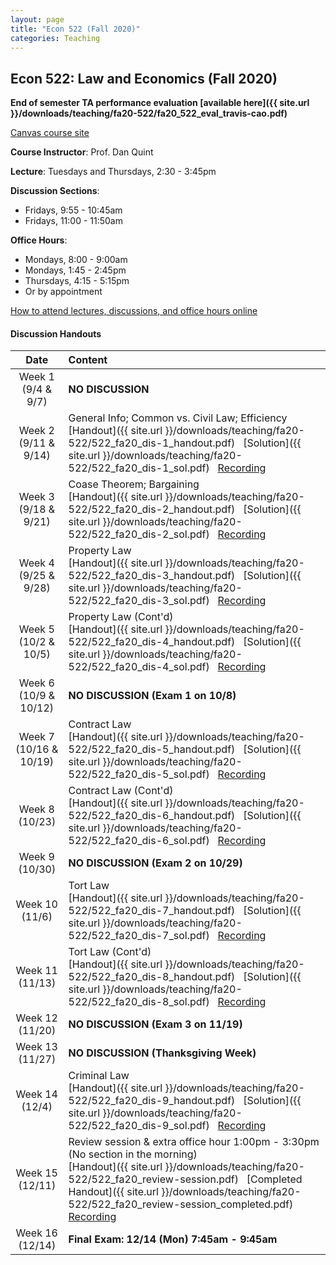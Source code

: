 ```yaml
---
layout: page
title: "Econ 522 (Fall 2020)"
categories: Teaching
---
```


## Econ 522: Law and Economics (Fall 2020)

**End of semester TA performance evaluation [available here]({{ site.url }}/downloads/teaching/fa20-522/fa20_522_eval_travis-cao.pdf)**

[Canvas course site](https://canvas.wisc.edu/courses/218041)

**Course Instructor**: Prof. Dan Quint

**Lecture**: Tuesdays and Thursdays, 2:30 - 3:45pm

**Discussion Sections**:
* Fridays, 9:55 - 10:45am
* Fridays, 11:00 - 11:50am

**Office Hours**:
* Mondays, 8:00 - 9:00am
* Mondays, 1:45 - 2:45pm
* Thursdays, 4:15 - 5:15pm
* Or by appointment

[How to attend lectures, discussions, and office hours online](https://canvas.wisc.edu/courses/218041/pages/how-to-join-live-lecture-slash-discussion-section-slash-office-hours)

#### Discussion Handouts

|     Date    |                     Content                     |
|:-----------:|	:---------------------------------------------- |
| Week 1 <br> (9/4 & 9/7) | **NO DISCUSSION** |
| Week 2 <br> (9/11 & 9/14) | General Info; Common vs. Civil Law; Efficiency <br> [Handout]({{ site.url }}/downloads/teaching/fa20-522/522_fa20_dis-1_handout.pdf) &nbsp; [Solution]({{ site.url }}/downloads/teaching/fa20-522/522_fa20_dis-1_sol.pdf) &nbsp; [Recording](https://youtu.be/h04jCxbrObs) |
| Week 3 <br> (9/18 & 9/21) | Coase Theorem; Bargaining <br> [Handout]({{ site.url }}/downloads/teaching/fa20-522/522_fa20_dis-2_handout.pdf) &nbsp; [Solution]({{ site.url }}/downloads/teaching/fa20-522/522_fa20_dis-2_sol.pdf) &nbsp; [Recording](https://youtu.be/OFC5Wqo-PEQ)|
| Week 4 <br> (9/25 & 9/28) | Property Law <br> [Handout]({{ site.url }}/downloads/teaching/fa20-522/522_fa20_dis-3_handout.pdf) &nbsp; [Solution]({{ site.url }}/downloads/teaching/fa20-522/522_fa20_dis-3_sol.pdf) &nbsp; [Recording](https://youtu.be/QbCXHMZHNsI)|
| Week 5 <br> (10/2 & 10/5) | Property Law (Cont'd) <br> [Handout]({{ site.url }}/downloads/teaching/fa20-522/522_fa20_dis-4_handout.pdf) &nbsp; [Solution]({{ site.url }}/downloads/teaching/fa20-522/522_fa20_dis-4_sol.pdf) &nbsp; [Recording](https://youtu.be/Xz1xgvh2azQ)|
| Week 6 <br> (10/9 & 10/12) | **NO DISCUSSION (Exam 1 on 10/8)** |
| Week 7 <br> (10/16 & 10/19) | Contract Law <br> [Handout]({{ site.url }}/downloads/teaching/fa20-522/522_fa20_dis-5_handout.pdf) &nbsp; [Solution]({{ site.url }}/downloads/teaching/fa20-522/522_fa20_dis-5_sol.pdf) &nbsp; [Recording](https://youtu.be/UMgUXfj--ns)|
| Week 8 <br> (10/23) | Contract Law (Cont'd) <br> [Handout]({{ site.url }}/downloads/teaching/fa20-522/522_fa20_dis-6_handout.pdf) &nbsp; [Solution]({{ site.url }}/downloads/teaching/fa20-522/522_fa20_dis-6_sol.pdf) &nbsp; [Recording](https://youtu.be/k6AFAftc8as) |
| Week 9 <br> (10/30) | **NO DISCUSSION (Exam 2 on 10/29)** |
| Week 10 <br> (11/6) | Tort Law <br> [Handout]({{ site.url }}/downloads/teaching/fa20-522/522_fa20_dis-7_handout.pdf) &nbsp; [Solution]({{ site.url }}/downloads/teaching/fa20-522/522_fa20_dis-7_sol.pdf) &nbsp; [Recording](https://youtu.be/ySGrLn1kn1U)|
| Week 11 <br> (11/13) | Tort Law (Cont'd) <br> [Handout]({{ site.url }}/downloads/teaching/fa20-522/522_fa20_dis-8_handout.pdf) &nbsp; [Solution]({{ site.url }}/downloads/teaching/fa20-522/522_fa20_dis-8_sol.pdf) &nbsp; [Recording](https://youtu.be/CMCv4EkkGgE)|
| Week 12 <br> (11/20) | **NO DISCUSSION (Exam 3 on 11/19)** |
| Week 13 <br> (11/27) | **NO DISCUSSION (Thanksgiving Week)** |
| Week 14 <br> (12/4) | Criminal Law <br> [Handout]({{ site.url }}/downloads/teaching/fa20-522/522_fa20_dis-9_handout.pdf) &nbsp; [Solution]({{ site.url }}/downloads/teaching/fa20-522/522_fa20_dis-9_sol.pdf) &nbsp; [Recording](https://youtu.be/5j7HJ4fjmbA) | 
| Week 15 <br> (12/11) | Review session & extra office hour 1:00pm - 3:30pm (No section in the morning) <br> [Handout]({{ site.url }}/downloads/teaching/fa20-522/522_fa20_review-session.pdf) &nbsp; [Completed Handout]({{ site.url }}/downloads/teaching/fa20-522/522_fa20_review-session_completed.pdf) &nbsp; [Recording](https://youtu.be/bhJp2xBZjBE) |
| Week 16 <br> (12/14) | **Final Exam: 12/14 (Mon) 7:45am - 9:45am** |